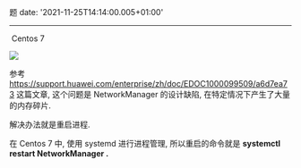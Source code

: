 题
date: '2021-11-25T14:14:00.005+01:00'

---
 Centos 7

[![](https://blogger.googleusercontent.com/img/b/R29vZ2xl/AVvXsEh2Se4511lYK67kSlJy31mqn7WHZQmyXTO4uqQWVrbvspB7NVIoWZgYm7aroL6kxtQZQYMWdBKJfFPKv6dUrwW7L6nHS98IabzGtjjSb0WgFdQIVRdS-e9-s72a__e3pFrqxqAUpIjU61SczJYOotkfiZd-8BW9xbL2zm_rqG1YhXbiC6xbAgq5B0Hc/s320/Screenshot%202022-03-23%20at%2011.16.50%20AM.png)](https://blogger.googleusercontent.com/img/b/R29vZ2xl/AVvXsEh2Se4511lYK67kSlJy31mqn7WHZQmyXTO4uqQWVrbvspB7NVIoWZgYm7aroL6kxtQZQYMWdBKJfFPKv6dUrwW7L6nHS98IabzGtjjSb0WgFdQIVRdS-e9-s72a__e3pFrqxqAUpIjU61SczJYOotkfiZd-8BW9xbL2zm_rqG1YhXbiC6xbAgq5B0Hc/s1128/Screenshot%202022-03-23%20at%2011.16.50%20AM.png)  
  


参考 https://support.huawei.com/enterprise/zh/doc/EDOC1000099509/a6d7ea73 这篇文章, 这个问题是 NetworkManager 的设计缺陷, 在特定情况下产生了大量的内存碎片.

  


解决办法就是重启进程.

  


在 Centos 7 中, 使用 systemd 进行进程管理, 所以重启的命令就是 **systemctl restart NetworkManager .**


